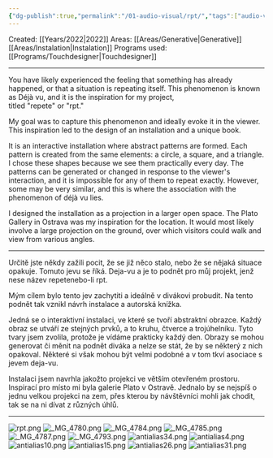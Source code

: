 ```yaml
---
{"dg-publish":true,"permalink":"/01-audio-visual/rpt/","tags":["audio-visual"]}
---
```


Created: [[Years/2022\|2022]]
Areas: [[Areas/Generative\|Generative]] [[Areas/Instalation\|Instalation]]
Programs used: [[Programs/Touchdesigner\|Touchdesigner]]

---
You have likely experienced the feeling that something has already happened, or that a situation is repeating itself. This phenomenon  is known as Déjà vu, and it is the inspiration for my project,  
titled "repete" or "rpt."  

My goal was to capture this phenomenon and ideally evoke  it in the viewer. This inspiration led to the design of an installation  and a unique book.  

It is an interactive installation where abstract patterns are formed. Each pattern is created from the same elements: a circle, a square, and a triangle. I chose these shapes because we see them practically every day. The patterns can be generated or changed in response to the viewer's interaction, and it is impossible for any of them to repeat exactly. However, some may be very similar, and this is where the association with the phenomenon of déjà vu lies.  

I designed the installation as a projection in a larger open space.  The Plato Gallery in Ostrava was my inspiration for the location.  It would most likely involve a large projection on the ground, over which visitors could walk and view from various angles.

----
Určitě jste někdy zažili pocit, že se již něco stalo, nebo že se nějaká situace opakuje. Tomuto jevu se říká. Deja-vu a je to podnět pro můj projekt, jenž nese název repetenebo-li rpt.  
  
Mým cílem bylo tento jev zachytiti a ideálně v divákovi probudit. Na tento podnět tak vznikl návrh instalace a autorská knížka.  
  
Jedná se o interaktivní instalaci, ve které se tvoří abstraktní obrazce. Každý obraz se utváří ze stejných prvků, a to kruhu, čtverce a trojúhelníku. Tyto tvary jsem zvolila, protože je vídáme prakticky každý den. Obrazy se mohou generovat či měnit na podnět diváka a nelze se stát, že by se některý z nich opakoval. Některé si však mohou být velmi podobné a v tom tkví asociace s jevem deja-vu.  
  
Instalaci jsem navrhla jakožto projekci ve větším otevřeném prostoru. Inspirací pro místo mi byla galerie Plato v Ostravě. Jednalo by se nejspíš o jednu velkou projekci na zem, přes kterou by návštěvníci mohli jak chodit, tak se na ni dívat z různých úhlů.

----
![rpt.png](/img/user/imgs/rpt.png)
![_MG_4780.png](/img/user/imgs/_MG_4780.png)
![_MG_4784.png](/img/user/imgs/_MG_4784.png)
![_MG_4785.png](/img/user/imgs/_MG_4785.png)
![_MG_4787.png](/img/user/imgs/_MG_4787.png)
![_MG_4793.png](/img/user/imgs/_MG_4793.png)
![antialias34.png](/img/user/imgs/antialias34.png)
![antialias4.png](/img/user/imgs/antialias4.png)
![antialias10.png](/img/user/imgs/antialias10.png)
![antialias15.png](/img/user/imgs/antialias15.png)
![antialias26.png](/img/user/imgs/antialias26.png)
![antialias31.png](/img/user/imgs/antialias31.png)
